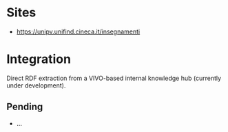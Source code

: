 # Sites

*  https://unipv.unifind.cineca.it/insegnamenti

# Integration

Direct RDF extraction from a VIVO-based internal knowledge hub (currently under development).

## Pending

* …
